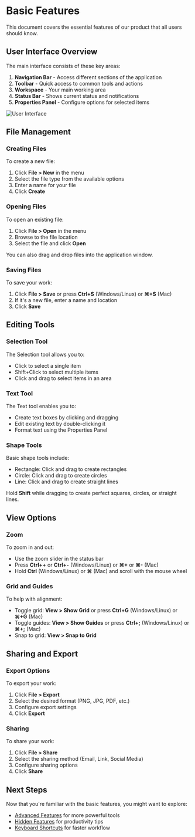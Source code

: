 # Basic Features

This document covers the essential features of our product that all users should know.

## User Interface Overview

The main interface consists of these key areas:

1. **Navigation Bar** - Access different sections of the application
2. **Toolbar** - Quick access to common tools and actions
3. **Workspace** - Your main working area
4. **Status Bar** - Shows current status and notifications
5. **Properties Panel** - Configure options for selected items

![User Interface](../images/ui-overview.png)

## File Management

### Creating Files

To create a new file:

1. Click **File > New** in the menu
2. Select the file type from the available options
3. Enter a name for your file
4. Click **Create**

### Opening Files

To open an existing file:

1. Click **File > Open** in the menu
2. Browse to the file location
3. Select the file and click **Open**

You can also drag and drop files into the application window.

### Saving Files

To save your work:

1. Click **File > Save** or press **Ctrl+S** (Windows/Linux) or **⌘+S** (Mac)
2. If it's a new file, enter a name and location
3. Click **Save**

## Editing Tools

### Selection Tool

The Selection tool allows you to:

- Click to select a single item
- Shift+Click to select multiple items
- Click and drag to select items in an area

### Text Tool

The Text tool enables you to:

- Create text boxes by clicking and dragging
- Edit existing text by double-clicking it
- Format text using the Properties Panel

### Shape Tools

Basic shape tools include:

- Rectangle: Click and drag to create rectangles
- Circle: Click and drag to create circles
- Line: Click and drag to create straight lines

Hold **Shift** while dragging to create perfect squares, circles, or straight lines.

## View Options

### Zoom

To zoom in and out:

- Use the zoom slider in the status bar
- Press **Ctrl++** or **Ctrl+-** (Windows/Linux) or **⌘+** or **⌘-** (Mac)
- Hold **Ctrl** (Windows/Linux) or **⌘** (Mac) and scroll with the mouse wheel

### Grid and Guides

To help with alignment:

- Toggle grid: **View > Show Grid** or press **Ctrl+G** (Windows/Linux) or **⌘+G** (Mac)
- Toggle guides: **View > Show Guides** or press **Ctrl+;** (Windows/Linux) or **⌘+;** (Mac)
- Snap to grid: **View > Snap to Grid**

## Sharing and Export

### Export Options

To export your work:

1. Click **File > Export**
2. Select the desired format (PNG, JPG, PDF, etc.)
3. Configure export settings
4. Click **Export**

### Sharing

To share your work:

1. Click **File > Share**
2. Select the sharing method (Email, Link, Social Media)
3. Configure sharing options
4. Click **Share**

## Next Steps

Now that you're familiar with the basic features, you might want to explore:

- [Advanced Features](./advanced.md) for more powerful tools
- [Hidden Features](./hidden.md) for productivity tips
- [Keyboard Shortcuts](./shortcuts.md) for faster workflow 